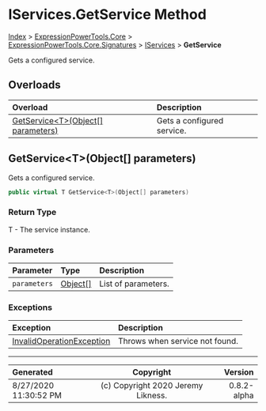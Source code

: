 ﻿# IServices.GetService Method

[Index](../index.md) > [ExpressionPowerTools.Core](ExpressionPowerTools.Core.a.md) > [ExpressionPowerTools.Core.Signatures](ExpressionPowerTools.Core.Signatures.n.md) > [IServices](ExpressionPowerTools.Core.Signatures.IServices.i.md) > **GetService**

Gets a configured service.

## Overloads

| Overload | Description |
| :-- | :-- |
| [GetService&lt;T>(Object[] parameters)](#getservicetobject[]-parameters) | Gets a configured service. |
## GetService&lt;T>(Object[] parameters)

Gets a configured service.

```csharp
public virtual T GetService<T>(Object[] parameters)
```

### Return Type

T - The service instance.

### Parameters

| Parameter | Type | Description |
| :-- | :-- | :-- |
| `parameters` | [Object[]](https://docs.microsoft.com/dotnet/api/system.object[]) | List of parameters. |

### Exceptions

| Exception | Description |
| :-- | :-- |
| [InvalidOperationException](https://docs.microsoft.com/dotnet/api/system.invalidoperationexception) | Throws when service not found. |


---

| Generated | Copyright | Version |
| :-- | :-: | --: |
| 8/27/2020 11:30:52 PM | (c) Copyright 2020 Jeremy Likness. | 0.8.2-alpha |
